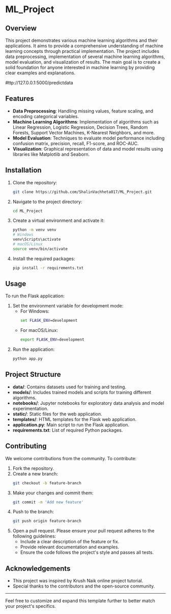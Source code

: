 
# ML_Project

## Overview
This project demonstrates various machine learning algorithms and their applications. It aims to provide a comprehensive understanding of machine learning concepts through practical implementation. The project includes data preprocessing, implementation of several machine learning algorithms, model evaluation, and visualization of results. The main goal is to create a solid foundation for anyone interested in machine learning by providing clear examples and explanations.

#ttp://127.0.0.1:5000/predictdata

## Features
- **Data Preprocessing**: Handling missing values, feature scaling, and encoding categorical variables.
- **Machine Learning Algorithms**: Implementation of algorithms such as Linear Regression, Logistic Regression, Decision Trees, Random Forests, Support Vector Machines, K-Nearest Neighbors, and more.
- **Model Evaluation**: Techniques to evaluate model performance including confusion matrix, precision, recall, F1-score, and ROC-AUC.
- **Visualization**: Graphical representation of data and model results using libraries like Matplotlib and Seaborn.

## Installation
1. Clone the repository:
   ```bash
   git clone https://github.com/ShalinVachheta017/ML_Project.git
   ```
2. Navigate to the project directory:
   ```bash
   cd ML_Project
   ```
3. Create a virtual environment and activate it:
   ```bash
   python -m venv venv
   # Windows
   venv\Scripts\activate
   # macOS/Linux
   source venv/bin/activate
   ```
4. Install the required packages:
   ```bash
   pip install -r requirements.txt
   ```

## Usage
To run the Flask application:
1. Set the environment variable for development mode:
   - For Windows:
     ```cmd
     set FLASK_ENV=development
     ```
   - For macOS/Linux:
     ```bash
     export FLASK_ENV=development
     ```
2. Run the application:
   ```bash
   python app.py
   ```

## Project Structure
- **data/**: Contains datasets used for training and testing.
- **models/**: Includes trained models and scripts for training different algorithms.
- **notebooks/**: Jupyter notebooks for exploratory data analysis and model experimentation.
- **static/**: Static files for the web application.
- **templates/**: HTML templates for the Flask web application.
- **application.py**: Main script to run the Flask application.
- **requirements.txt**: List of required Python packages.

## Contributing
We welcome contributions from the community. To contribute:
1. Fork the repository.
2. Create a new branch:
   ```bash
   git checkout -b feature-branch
   ```
3. Make your changes and commit them:
   ```bash
   git commit -m 'Add new feature'
   ```
4. Push to the branch:
   ```bash
   git push origin feature-branch
   ```
5. Open a pull request. Please ensure your pull request adheres to the following guidelines:
   - Include a clear description of the feature or fix.
   - Provide relevant documentation and examples.
   - Ensure the code follows the project's style and passes all tests.

## Acknowledgements
- This project was inspired by Krush Naik online project tutorial.
- Special thanks to the contributors and the open-source community.

---

Feel free to customize and expand this template further to better match your project's specifics.
